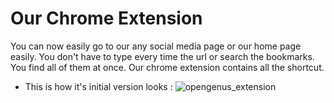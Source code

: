 # Our Chrome Extension
You can now easily go to our any social media page or our home page easily. You don't have to type every time the url or search the bookmarks. You find all of them at once. Our chrome extension contains all the shortcut.

+ This is how it's initial version looks :
![opengenus_extension](https://user-images.githubusercontent.com/25251763/46260586-8e6fcc80-c505-11e8-9553-b9ce72ab63ba.png)
